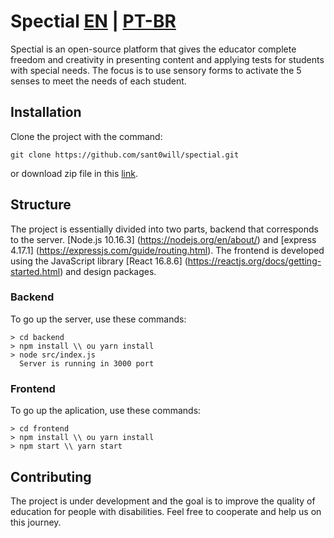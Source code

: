 # Spectial [EN](https://github.com/sant0will/spectial/blob/master/README.md) | [PT-BR](https://github.com/sant0will/spectial/blob/master/README-pt.md)

Spectial is an open-source platform that gives the educator complete freedom and creativity in presenting content and applying tests for students with special needs.
The focus is to use sensory forms to activate the 5 senses to meet the needs of each student.

## Installation
Clone the project with the command:

``` git clone https://github.com/sant0will/spectial.git ```

or download zip file in this [link](https://github.com/sant0will/spectial/archive/master.zip).

## Structure
The project is essentially divided into two parts, backend that corresponds to the server.
[Node.js 10.16.3] (https://nodejs.org/en/about/) and [express 4.17.1] (https://expressjs.com/guide/routing.html).
The frontend is developed using the JavaScript library [React 16.8.6] (https://reactjs.org/docs/getting-started.html) and design packages.

### Backend
To go up the server, use these commands:

```
> cd backend
> npm install \\ ou yarn install
> node src/index.js
  Server is running in 3000 port
```
### Frontend
To go up the aplication, use these commands:

```
> cd frontend
> npm install \\ ou yarn install
> npm start \\ yarn start
```
## Contributing
The project is under development and the goal is to improve the quality of education for people with disabilities.
Feel free to cooperate and help us on this journey.
